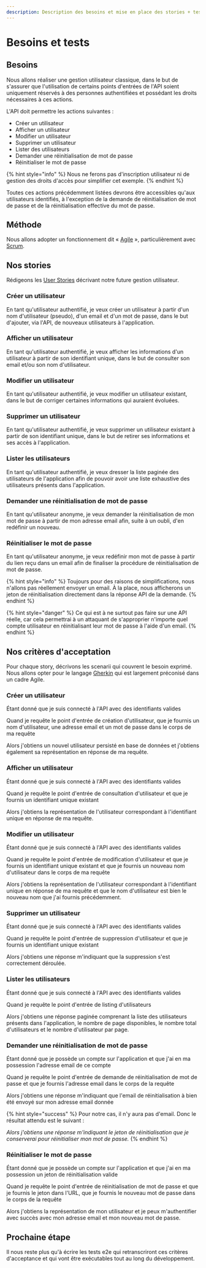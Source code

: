 ```yaml
---
description: Description des besoins et mise en place des stories + tests d'acceptance
---
```


# Besoins et tests

## Besoins

Nous allons réaliser une gestion utilisateur classique, dans le but de s'assurer que l'utilisation de certains points d'entrées de l'API soient uniquement réservés à des personnes authentifiées et possédant les droits nécessaires à ces actions.

L'API doit permettre les actions suivantes :

* Créer un utilisateur
* Afficher un utilisateur
* Modifier un utilisateur
* Supprimer un utilisateur
* Lister des utilisateurs
* Demander une réinitialisation de mot de passe
* Réinitialiser le mot de passe

{% hint style="info" %}
Nous ne ferons pas d'inscription utilisateur ni de gestion des droits d'accès pour simplifier cet exemple.
{% endhint %}

Toutes ces actions précédemment listées devrons être accessibles qu'aux utilisateurs identifiés, à l'exception de la demande de réinitialisation de mot de passe et de la réinitialisation effective du mot de passe.

## Méthode

Nous allons adopter un fonctionnement dit « [Agile](https://agiliste.fr/introduction-methodes-agiles/) », particulièrement avec [Scrum](https://agiliste.fr/guide-de-demarrage-scrum/).

## Nos stories

Rédigeons les [User Stories](https://www.mountaingoatsoftware.com/agile/user-stories) décrivant notre future gestion utilisateur.

### Créer un utilisateur

En tant qu'utilisateur authentifié, je veux créer un utilisateur à partir d'un nom d'utilisateur \(pseudo\), d'un email et d'un mot de passe, dans le but d'ajouter, via l'API, de nouveaux utilisateurs à l'application.

### Afficher un utilisateur

En tant qu'utilisateur authentifié, je veux afficher les informations d'un utilisateur à partir de son identifiant unique, dans le but de consulter son email et/ou son nom d'utilisateur.

### Modifier un utilisateur

En tant qu'utilisateur authentifié, je veux modifier un utilisateur existant, dans le but de corriger certaines informations qui auraient évoluées.

### Supprimer un utilisateur

En tant qu'utilisateur authentifié, je veux supprimer un utilisateur existant à partir de son identifiant unique, dans le but de retirer ses informations et ses accès à l'application.

### Lister les utilisateurs

En tant qu'utilisateur authentifié, je veux dresser la liste paginée des utilisateurs de l'application afin de pouvoir avoir une liste exhaustive des utilisateurs présents dans l'application.

### Demander une réinitialisation de mot de passe

En tant qu'utilisateur anonyme, je veux demander la réinitialisation de mon mot de passe à partir de mon adresse email afin, suite à un oubli, d'en redéfinir un nouveau.

### Réinitialiser le mot de passe

En tant qu'utilisateur anonyme, je veux redéfinir mon mot de passe à partir du lien reçu dans un email afin de finaliser la procédure de réinitialisation de mot de passe.

{% hint style="info" %}
Toujours pour des raisons de simplifications, nous n'allons pas réellement envoyer un email. À la place, nous afficherons un jeton de réinitialisation directement dans la réponse API de la demande.
{% endhint %}

{% hint style="danger" %}
Ce qui est à ne surtout pas faire sur une API réelle, car cela permettrai à un attaquant de s'approprier n'importe quel compte utilisateur en réinitialisant leur mot de passe à l'aide d'un email.
{% endhint %}

## Nos critères d'acceptation

Pour chaque story, décrivons les scenarii qui couvrent le besoin exprimé. Nous allons opter pour le langage [Gherkin](http://agileutile.fr/outils/gherkin-tests-acceptance/) qui est largement préconisé dans un cadre Agile.

### Créer un utilisateur

Étant donné que je suis connecté à l'API avec des identifiants valides

Quand je requête le point d'entrée de création d'utilisateur, que je fournis un nom d'utilisateur, une adresse email et un mot de passe dans le corps de ma requête

Alors j'obtiens un nouvel utilisateur persisté en base de données et j'obtiens également sa représentation en réponse de ma requête.

### Afficher un utilisateur

Étant donné que je suis connecté à l'API avec des identifiants valides

Quand je requête le point d'entrée de consultation d'utilisateur et que je fournis un identifiant unique existant

Alors j'obtiens la représentation de l'utilisateur correspondant à l'identifiant unique en réponse de ma requête.

### Modifier un utilisateur

Étant donné que je suis connecté à l'API avec des identifiants valides

Quand je requête le point d'entrée de modification d'utilisateur et que je fournis un identifiant unique existant et que je fournis un nouveau nom d'utilisateur dans le corps de ma requête

Alors j'obtiens la représentation de l'utilisateur correspondant à l'identifiant unique en réponse de ma requête et que le nom d'utilisateur est bien le nouveau nom que j'ai fournis précédemment.

### Supprimer un utilisateur

Étant donné que je suis connecté à l'API avec des identifiants valides

Quand je requête le point d'entrée de suppression d'utilisateur et que je fournis un identifiant unique existant

Alors j'obtiens une réponse m'indiquant que la suppression s'est correctement déroulée.

### Lister les utilisateurs

Étant donné que je suis connecté à l'API avec des identifiants valides

Quand je requête le point d'entrée de listing d'utilisateurs

Alors j'obtiens une réponse paginée comprenant la liste des utilisateurs présents dans l'application, le nombre de page disponibles, le nombre total d'utilisateurs et le nombre d'utilisateur par page.

### Demander une réinitialisation de mot de passe

Étant donné que je possède un compte sur l'application et que j'ai en ma possession l'adresse email de ce compte

Quand je requête le point d'entrée de demande de réinitialisation de mot de passe et que je fournis l'adresse email dans le corps de la requête

Alors j'obtiens une réponse m'indiquant que l'email de réinitialisation à bien été envoyé sur mon adresse email donnée

{% hint style="success" %}
Pour notre cas, il n'y aura pas d'email. Donc le résultat attendu est le suivant :

_Alors j'obtiens une réponse m'indiquant le jeton de réinitialisation que je conserverai pour réinitialiser mon mot de passe._
{% endhint %}

### Réinitialiser le mot de passe

Étant donné que je possède un compte sur l'application et que j'ai en ma possession un jeton de réinitialisation valide

Quand je requête le point d'entrée de réinitialisation de mot de passe et que je fournis le jeton dans l'URL, que je fournis le nouveau mot de passe dans le corps de la requête

Alors j'obtiens la représentation de mon utilisateur et je peux m'authentifier avec succès avec mon adresse email et mon nouveau mot de passe.

## Prochaine étape

Il nous reste plus qu'à écrire les tests e2e qui retranscriront ces critères d'acceptance et qui vont être exécutables tout au long du développement.

